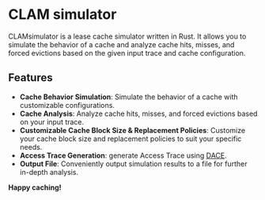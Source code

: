 # CLAM simulator
CLAMsimulator is a lease cache simulator written in Rust. It allows you to simulate the behavior of a cache and analyze cache hits, misses, and forced evictions based on the given input trace and cache configuration.

## Features

- **Cache Behavior Simulation**: Simulate the behavior of a cache with customizable configurations.
- **Cache Analysis**: Analyze cache hits, misses, and forced evictions based on your input trace.
- **Customizable Cache Block Size & Replacement Policies**: Customize your cache block size and replacement policies to suit your specific needs.
- **Access Trace Generation**: generate Access Trace using [DACE](https://github.com/dcompiler/dace.git).
- **Output File**: Conveniently output simulation results to a file for further in-depth analysis.

**Happy caching!**
